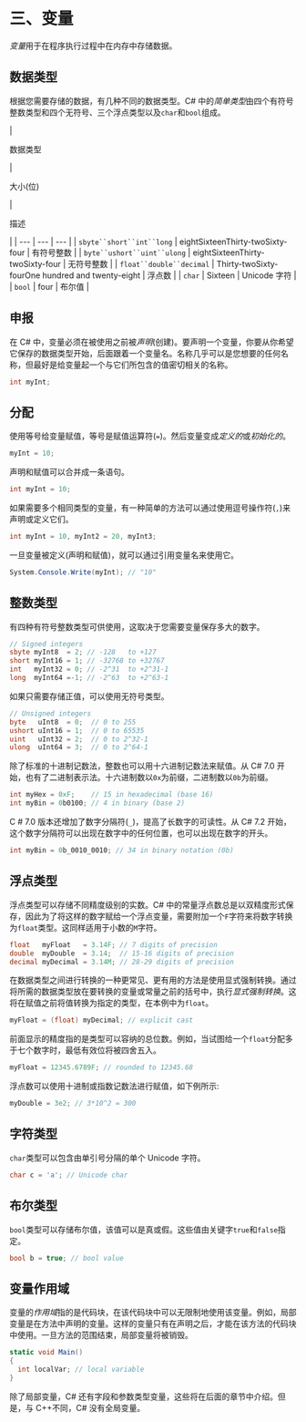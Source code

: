 # 三、变量

*变量*用于在程序执行过程中在内存中存储数据。

## 数据类型

根据您需要存储的数据，有几种不同的数据类型。C# 中的*简单类型*由四个有符号整数类型和四个无符号、三个浮点类型以及`char`和`bool`组成。

<colgroup><col class="tcol1 align-left"> <col class="tcol2 align-left"> <col class="tcol3 align-left"></colgroup> 
| 

数据类型

 | 

大小(位)

 | 

描述

 |
| --- | --- | --- |
| `sbyte``short``int``long` | eightSixteenThirty-twoSixty-four | 有符号整数 |
| `byte``ushort``uint``ulong` | eightSixteenThirty-twoSixty-four | 无符号整数 |
| `float``double``decimal` | Thirty-twoSixty-fourOne hundred and twenty-eight | 浮点数 |
| `char` | Sixteen | Unicode 字符 |
| `bool` | four | 布尔值 |

## 申报

在 C# 中，变量必须在被使用之前被*声明*(创建)。要声明一个变量，你要从你希望它保存的数据类型开始，后面跟着一个变量名。名称几乎可以是您想要的任何名称，但最好是给变量起一个与它们所包含的值密切相关的名称。

```cs
int myInt;

```

## 分配

使用等号给变量赋值，等号是赋值运算符(`=`)。然后变量变成*定义的*或*初始化的*。

```cs
myInt = 10;

```

声明和赋值可以合并成一条语句。

```cs
int myInt = 10;

```

如果需要多个相同类型的变量，有一种简单的方法可以通过使用逗号操作符(`,`)来声明或定义它们。

```cs
int myInt = 10, myInt2 = 20, myInt3;

```

一旦变量被定义(声明和赋值)，就可以通过引用变量名来使用它。

```cs
System.Console.Write(myInt); // "10"

```

## 整数类型

有四种有符号整数类型可供使用，这取决于您需要变量保存多大的数字。

```cs
// Signed integers
sbyte myInt8  = 2; // -128   to +127
short myInt16 = 1; // -32768 to +32767
int   myInt32 = 0; // -2^31  to +2^31-1
long  myInt64 =-1; // -2^63  to +2^63-1

```

如果只需要存储正值，可以使用无符号类型。

```cs
// Unsigned integers
byte   uInt8  = 0;  // 0 to 255
ushort uInt16 = 1;  // 0 to 65535
uint   uInt32 = 2;  // 0 to 2^32-1
ulong  uInt64 = 3;  // 0 to 2^64-1

```

除了标准的十进制记数法，整数也可以用十六进制记数法来赋值。从 C# 7.0 开始，也有了二进制表示法。十六进制数以`0x`为前缀，二进制数以`0b`为前缀。

```cs
int myHex = 0xF;    // 15 in hexadecimal (base 16)
int myBin = 0b0100; // 4 in binary (base 2)

```

C # 7.0 版本还增加了数字分隔符(`_`)，提高了长数字的可读性。从 C# 7.2 开始，这个数字分隔符可以出现在数字中的任何位置，也可以出现在数字的开头。

```cs
int myBin = 0b_0010_0010; // 34 in binary notation (0b)

```

## 浮点类型

浮点类型可以存储不同精度级别的实数。C# 中的常量浮点数总是以双精度形式保存，因此为了将这样的数字赋给一个浮点变量，需要附加一个`F`字符来将数字转换为`float`类型。这同样适用于小数的`M`字符。

```cs
float   myFloat   = 3.14F; // 7 digits of precision
double  myDouble  = 3.14;  // 15-16 digits of precision
decimal myDecimal = 3.14M; // 28-29 digits of precision

```

在数据类型之间进行转换的一种更常见、更有用的方法是使用显式强制转换。通过将所需的数据类型放在要转换的变量或常量之前的括号中，执行*显式强制转换*。这将在赋值之前将值转换为指定的类型，在本例中为`float`。

```cs
myFloat = (float) myDecimal; // explicit cast

```

前面显示的精度指的是类型可以容纳的总位数。例如，当试图给一个`float`分配多于七个数字时，最低有效位将被四舍五入。

```cs
myFloat = 12345.6789F; // rounded to 12345.68

```

浮点数可以使用十进制或指数记数法进行赋值，如下例所示:

```cs
myDouble = 3e2; // 3*10^2 = 300

```

## 字符类型

`char`类型可以包含由单引号分隔的单个 Unicode 字符。

```cs
char c = 'a'; // Unicode char

```

## 布尔类型

`bool`类型可以存储布尔值，该值可以是真或假。这些值由关键字`true`和`false`指定。

```cs
bool b = true; // bool value

```

## 变量作用域

变量的*作用域*指的是代码块，在该代码块中可以无限制地使用该变量。例如，局部变量是在方法中声明的变量。这样的变量只有在声明之后，才能在该方法的代码块中使用。一旦方法的范围结束，局部变量将被销毁。

```cs
static void Main()
{
  int localVar; // local variable
}

```

除了局部变量，C# 还有字段和参数类型变量，这些将在后面的章节中介绍。但是，与 C++不同，C# 没有全局变量。